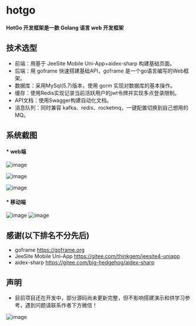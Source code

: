 # hotgo

#### HotGo 开发框架是一款 Golang 语言 web 开发框架

## 技术选型

* 前端：用基于 JeeSite Mobile Uni-App+aidex-sharp 构建基础页面。
* 后端：用 goframe 快速搭建基础API，goframe 是一个go语言编写的Web框架。
* 数据库：采用MySql(5.7)版本，使用 gorm 实现对数据库的基本操作。
* 缓存：使用Redis实现记录当前活跃用户的jwt令牌并实现多点登录限制。
* API文档：使用Swagger构建自动化文档。
* 消息队列：同时兼容 kafka、redis、rocketmq，一键配置切换到自己想用的MQ。

## 系统截图
#### * web端

![image](https://user-images.githubusercontent.com/26652343/155689571-e6a0a5a3-011b-44cc-b84b-a1c82301b207.png)

![image](https://user-images.githubusercontent.com/26652343/155689646-d3395261-6061-469f-8256-3cd0ff9f5d05.png)

![image](https://user-images.githubusercontent.com/26652343/155689709-5ddac1d3-1c01-4fab-9d3a-9ece72ca5ba0.png)

#### * 移动端
![image](https://user-images.githubusercontent.com/26652343/155689481-2fc019eb-18e4-4a94-b417-50524e945089.png)
![image](https://user-images.githubusercontent.com/26652343/155689738-ac97f9c0-47ae-499b-b3fe-0cb4ce97f3bc.png)


## 感谢(以下排名不分先后)

* goframe https://goframe.org
* JeeSite Mobile Uni-App https://gitee.com/thinkgem/jeesite4-uniapp
* aidex-sharp https://gitee.com/big-hedgehog/aidex-sharp

## 声明
* 目前项目还在开发中，部分源码尚未更新完整，但不影响搭建演示和供学习参考，遇到问题请联系作者下方微信！

![image](https://user-images.githubusercontent.com/26652343/155691271-1ded98d8-f0f1-4467-9079-26cec1195af5.png)